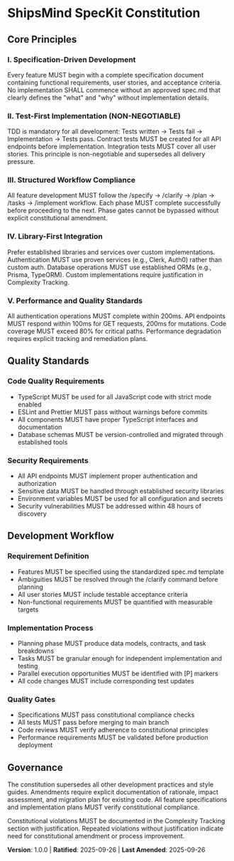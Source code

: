 <!--
Sync Impact Report:
Version change: [TEMPLATE] → 1.0.0
Modified principles: All placeholders filled with project-specific content
Added sections: Quality Standards, Development Workflow
Removed sections: None
Templates requiring updates:
✅ Updated constitution.md
⚠ Pending: Manual review of plan-template.md Constitution Check section
⚠ Pending: Manual review of spec-template.md for constitutional alignment
Follow-up TODOs: None - all placeholders resolved
-->

# ShipsMind SpecKit Constitution

## Core Principles

### I. Specification-Driven Development
Every feature MUST begin with a complete specification document containing functional requirements, user stories, and acceptance criteria. No implementation SHALL commence without an approved spec.md that clearly defines the "what" and "why" without implementation details.

### II. Test-First Implementation (NON-NEGOTIABLE)
TDD is mandatory for all development: Tests written → Tests fail → Implementation → Tests pass. Contract tests MUST be created for all API endpoints before implementation. Integration tests MUST cover all user stories. This principle is non-negotiable and supersedes all delivery pressure.

### III. Structured Workflow Compliance
All feature development MUST follow the /specify → /clarify → /plan → /tasks → /implement workflow. Each phase MUST complete successfully before proceeding to the next. Phase gates cannot be bypassed without explicit constitutional amendment.

### IV. Library-First Integration
Prefer established libraries and services over custom implementations. Authentication MUST use proven services (e.g., Clerk, Auth0) rather than custom auth. Database operations MUST use established ORMs (e.g., Prisma, TypeORM). Custom implementations require justification in Complexity Tracking.

### V. Performance and Quality Standards
All authentication operations MUST complete within 200ms. API endpoints MUST respond within 100ms for GET requests, 200ms for mutations. Code coverage MUST exceed 80% for critical paths. Performance degradation requires explicit tracking and remediation plans.

## Quality Standards

### Code Quality Requirements
- TypeScript MUST be used for all JavaScript code with strict mode enabled
- ESLint and Prettier MUST pass without warnings before commits
- All components MUST have proper TypeScript interfaces and documentation
- Database schemas MUST be version-controlled and migrated through established tools

### Security Requirements
- All API endpoints MUST implement proper authentication and authorization
- Sensitive data MUST be handled through established security libraries
- Environment variables MUST be used for all configuration and secrets
- Security vulnerabilities MUST be addressed within 48 hours of discovery

## Development Workflow

### Requirement Definition
- Features MUST be specified using the standardized spec.md template
- Ambiguities MUST be resolved through the /clarify command before planning
- All user stories MUST include testable acceptance criteria
- Non-functional requirements MUST be quantified with measurable targets

### Implementation Process
- Planning phase MUST produce data models, contracts, and task breakdowns
- Tasks MUST be granular enough for independent implementation and testing
- Parallel execution opportunities MUST be identified with [P] markers
- All code changes MUST include corresponding test updates

### Quality Gates
- Specifications MUST pass constitutional compliance checks
- All tests MUST pass before merging to main branch
- Code reviews MUST verify adherence to constitutional principles
- Performance requirements MUST be validated before production deployment

## Governance

The constitution supersedes all other development practices and style guides. Amendments require explicit documentation of rationale, impact assessment, and migration plan for existing code. All feature specifications and implementation plans MUST verify constitutional compliance.

Constitutional violations MUST be documented in the Complexity Tracking section with justification. Repeated violations without justification indicate need for constitutional amendment or process improvement.

**Version**: 1.0.0 | **Ratified**: 2025-09-26 | **Last Amended**: 2025-09-26